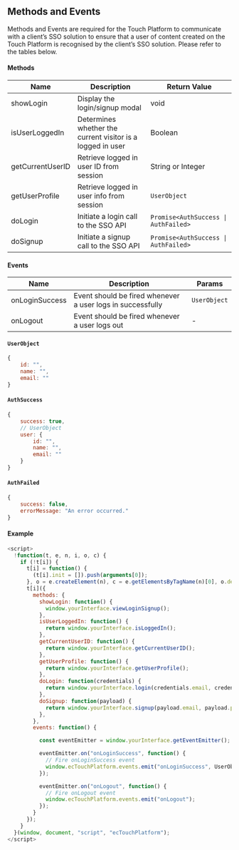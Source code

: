 ## Methods and Events ##

Methods and Events are required for the Touch Platform to communicate with a client’s SSO solution to ensure that a user of content created on the Touch Platform is recognised by the client’s SSO solution. Please refer to the tables below.

#### Methods ####

Name | Description | Return Value
------------ | ------------ | ------------
showLogin | Display the login/signup modal | void
isUserLoggedIn | Determines whether the current visitor is a logged in user | Boolean
getCurrentUserID | Retrieve logged in user ID from session | String or Integer
getUserProfile | Retrieve logged in user info from session | <code>UserObject</code>
doLogin | Initiate a login call to the SSO API | <code>Promise<AuthSuccess &#124; AuthFailed></code>
doSignup | Initiate a signup call to the SSO API | <code>Promise<AuthSuccess &#124; AuthFailed></code>

#### Events #### 

Name | Description | Params
------------ | ------------- | -------------
onLoginSuccess | Event should be fired whenever a user logs in successfully | <code>UserObject</code>
onLogout | Event should be fired whenever a user logs out | -
    
#### <code>UserObject</code> ####

```javascript
{
    id: "",
    name: "",
    email: ""
}
```   

#### <code>AuthSuccess</code> ####

```javascript
{
    success: true,
    // UserObject
    user: {
        id: "",
        name: "",
        email: ""
    }
}
```  
 
#### <code>AuthFailed</code> ####

```javascript
{
    success: false,
    errorMessage: "An error occurred."
}
```     
    
#### Example ###

```javascript
<script>
  !function(t, e, n, i, o, c) {
    if (!t[i]) {
      t[i] = function() {
        (t[i].init = []).push(arguments[0]);
      }, o = e.createElement(n), c = e.getElementsByTagName(n)[0], o.defer = 1, o.async = 1, o.src = "https://widgets.touch.global/sdk/index.js", c.parentNode.insertBefore(o, c);
      t[i]({
        methods: {
          showLogin: function() {
            window.yourInterface.viewLoginSignup();
          },
          isUserLoggedIn: function() {
            return window.yourInterface.isLoggedIn();
          },
          getCurrentUserID: function() {
            return window.yourInterface.getCurrentUserID();
          },
          getUserProfile: function() {
            return window.yourInterface.getUserProfile();
          },
          doLogin: function(credentials) {
            return window.yourInterface.login(credentials.email, credentials.password);
          },
          doSignup: function(payload) {
            return window.yourInterface.signup(payload.email, payload.password);
          },
        },
        events: function() {

          const eventEmitter = window.yourInterface.getEventEmitter();

          eventEmitter.on("onLoginSuccess", function() {
            // Fire onLoginSuccess event
            window.ecTouchPlatform.events.emit("onLoginSuccess", UserObject);
          });

          eventEmitter.on("onLogout", function() {
            // Fire onLogout event
            window.ecTouchPlatform.events.emit("onLogout");
          });
        }
      });
    }
  }(window, document, "script", "ecTouchPlatform");
</script>
```
